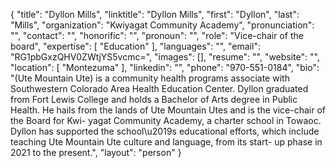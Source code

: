 {
  "title": "Dyllon Mills",
  "linktitle": "Dyllon Mills",
  "first": "Dyllon",
  "last": "Mills",
  "organization": "Kwiyagat Community Academy",
  "pronunciation": "",
  "contact": "",
  "honorific": "",
  "pronoun": "",
  "role": "Vice-chair of the board",
  "expertise": [
    "Education"
  ],
  "languages": "",
  "email": "RG1pbGxzQHV0ZWtjYS5vcmc=",
  "images": [],
  "resume": "",
  "website": "",
  "location": [
    "Montezuma"
  ],
  "linkedin": "",
  "phone": "970-551-0184",
  "bio": "(Ute Mountain Ute) is a community health programs associate with Southwestern Colorado Area Health Education Center. Dyllon graduated from Fort Lewis College and holds a Bachelor of Arts degree in Public Health. He hails from the lands of Ute Mountain Utes and is the vice-chair of the Board for Kwi- yagat Community Academy, a charter school in Towaoc. Dyllon has supported the school\u2019s educational efforts, which include teaching Ute Mountain Ute culture and language, from its start- up phase in 2021 to the present.",
  "layout": "person"
}
